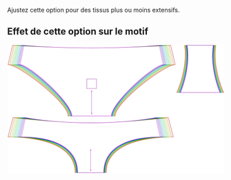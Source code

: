 Ajustez cette option pour des tissus plus ou moins extensifs.



## Effet de cette option sur le motif
![Cette image montre l'effet de cette option en superposant plusieurs variantes qui ont une valeur différente pour cette option](ursula_fabricstretch_sample.svg "Effet de cette option sur le motif")